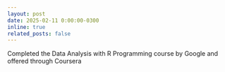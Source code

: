 ```yaml
---
layout: post
date: 2025-02-11 0:00:00-0300
inline: true
related_posts: false
---
```


Completed the Data Analysis with R Programming course by Google and offered through Coursera